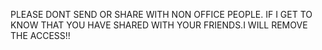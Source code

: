 PLEASE DONT SEND OR SHARE WITH NON OFFICE PEOPLE.
IF I GET TO KNOW THAT YOU HAVE SHARED WITH YOUR FRIENDS.I WILL REMOVE THE ACCESS!!
